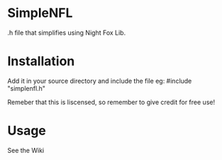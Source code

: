 # SimpleNFL
.h file that simplifies using Night Fox Lib.

# Installation
Add it in your source directory and include the file
eg: #include "simplenfl.h"

Remeber that this is liscensed, so remember to give credit for free use!

# Usage
See the Wiki
